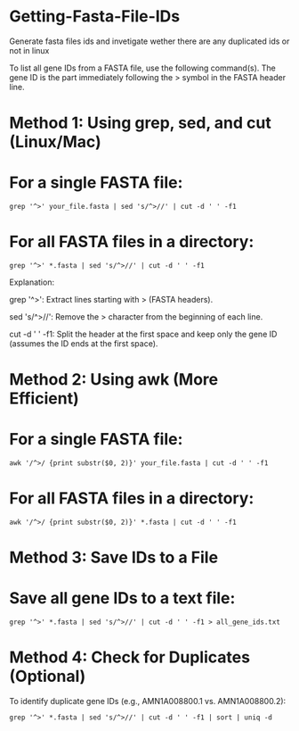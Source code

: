 # Getting-Fasta-File-IDs
Generate fasta files ids and invetigate wether there are any duplicated ids or not in linux



To list all gene IDs from a FASTA file, use the following command(s). The gene ID is the part immediately following the > symbol in the FASTA header line.

# Method 1: Using grep, sed, and cut (Linux/Mac)

# For a single FASTA file:
```
grep '^>' your_file.fasta | sed 's/^>//' | cut -d ' ' -f1

```
# For all FASTA files in a directory:
```
grep '^>' *.fasta | sed 's/^>//' | cut -d ' ' -f1
```
Explanation:

grep '^>': Extract lines starting with > (FASTA headers).

sed 's/^>//': Remove the > character from the beginning of each line.

cut -d ' ' -f1: Split the header at the first space and keep only the gene ID (assumes the ID ends at the first space).

# Method 2: Using awk (More Efficient)

# For a single FASTA file:
```
awk '/^>/ {print substr($0, 2)}' your_file.fasta | cut -d ' ' -f1
```

# For all FASTA files in a directory:
```
awk '/^>/ {print substr($0, 2)}' *.fasta | cut -d ' ' -f1
```
# Method 3: Save IDs to a File

# Save all gene IDs to a text file:
```
grep '^>' *.fasta | sed 's/^>//' | cut -d ' ' -f1 > all_gene_ids.txt
```
# Method 4: Check for Duplicates (Optional)
To identify duplicate gene IDs (e.g., AMN1A008800.1 vs. AMN1A008800.2):

```
grep '^>' *.fasta | sed 's/^>//' | cut -d ' ' -f1 | sort | uniq -d
```
